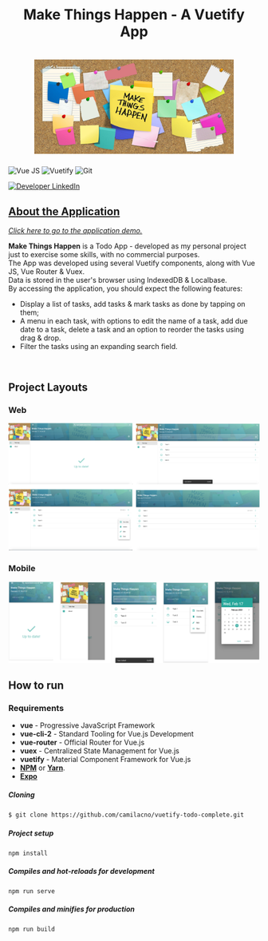 <h1 align="center">  
Make Things Happen - A Vuetify App
</h1>

<h1 align="center">  
<img alt="Make Things Happen" title="#Make Things Happen" src="https://github.com/camilacno/vuetify-todo-complete/blob/master/public/cover.jpg" width="400px" />  
</h1>

<p align="left">
	<img alt="Vue JS" 
src="https://img.shields.io/badge/vuejs-green?labelColor=green&logo=vue.js&logoColor=white"> 
  <img alt="Vuetify" 
src="https://img.shields.io/badge/vuetify-blue?labelColor=blue&logo=vuetify&logoColor=white"> 
  <img alt="Git" 
src="https://img.shields.io/badge/git-grey?labelColor=greu&logo=git&logoColor=white"> 
  <p>
	
  <a href="https://www.linkedin.com/in/camilacno" target="_blank"> 
    <img src="https://img.shields.io/badge/-camilacno-007ACC?logo=linkedin&logoColor=white&labelColor=007ACC" alt="Developer LinkedIn" />
</p>

</p>


## About the Application

*<a target="blank" href="https://makethingshappen.netlify.app/#/">Click here to go to the application demo.</a>*

**Make Things Happen** is a Todo App - developed as my personal project just to exercise some skills, with no commercial purposes. 
<br />
The App was developed using several Vuetify components, along with Vue JS, Vue Router & Vuex.
<br />
Data is stored in the user's browser using IndexedDB & Localbase. 
<br />
By accessing the application, you should expect the following features: 
- Display a list of tasks, add tasks & mark tasks as done by tapping on them;
- A menu in each task, with options to edit the name of a task, add due date to a task, delete a task and an option to reorder the tasks using drag & drop.  
- Filter the tasks using an expanding search field.

<br />

## Project Layouts
### Web
<img alt="design do projeto" width="650px" src="https://github.com/camilacno/vuetify-todo-complete/blob/master/public/Desktop.png?raw=true" />

<br />

### Mobile
<img alt="design do projeto" width="650px" src="https://github.com/camilacno/vuetify-todo-complete/blob/master/public/Mobile.png?raw=true" />

<br />

## How to run

### Requirements
- **vue** - Progressive JavaScript Framework
- **vue-cli-2** - Standard Tooling for Vue.js Development
- **vue-router** - Official Router for Vue.js
- **vuex** - Centralized State Management for Vue.js
- **vuetify** -	️Material Component Framework for Vue.js
- **[NPM](https://www.npmjs.com/)**  or  **[Yarn](https://yarnpkg.com/)**.
- **[Expo](https://expo.io/)**  

##### Cloning
```bash
$ git clone https://github.com/camilacno/vuetify-todo-complete.git
```

##### Project setup
```
npm install
```

##### Compiles and hot-reloads for development
```
npm run serve
```

##### Compiles and minifies for production
```
npm run build
```
